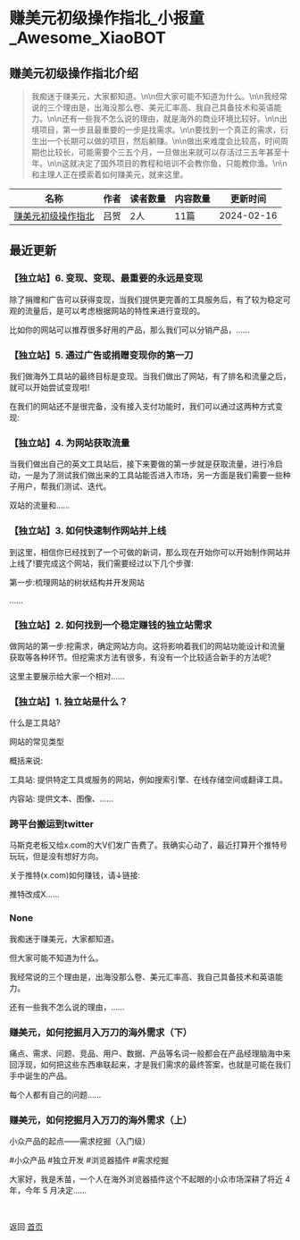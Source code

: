 # 赚美元初级操作指北_小报童_Awesome_XiaoBOT

## 赚美元初级操作指北介绍
> 我痴迷于赚美元，大家都知道。\n\n但大家可能不知道为什么。\n\n我经常说的三个理由是，出海没那么卷、美元汇率高、我自己具备技术和英语能力。\n\n还有一些我不怎么说的理由，就是海外的商业环境比较好。\n\n出境项目，第一步且最重要的一步是找需求。\n\n要找到一个真正的需求，衍生出一个长期可以做的项目，然后躺赚。\n\n做出来难度会比较高，时间周期也比较长，可能需要个三五个月，一旦做出来就可以存活过三五年甚至十年。\n\n这就决定了国外项目的教程和培训不会教你鱼，只能教你渔。\n\n和主理人正在摸索着如何赚美元，就来这里。  
  


|名称|作者|读者数量|内容数量|更新时间|
|---|---|---|---|---|
|[赚美元初级操作指北](https://xiaobot.net/p/002?refer=0b133df9-27dc-423b-8101-639049001c13)|吕贺|2人|11篇|2024-02-16|

## 最近更新
### 【独立站】6. 变现、变现、最重要的永远是变现

除了捐赠和广告可以获得变现，当我们提供更完善的工具服务后，有了较为稳定可观的流量后，是可以考虑根据网站的特性来进行变现的。

比如你的网站可以推荐很多好用的产品，那么我们可以分销产品，......

### 【独立站】5. 通过广告或捐赠变现你的第一刀

我们做海外工具站的最终目标是变现。当我们做出了网站，有了排名和流量之后，就可以开始尝试变现啦!

在我们的网站还不是很完备，没有接入支付功能时，我们可以通过这两种方式变现:

### 【独立站】4. 为网站获取流量

当我们做出自己的英文工具站后，接下来要做的第一步就是获取流量，进行冷启动，一是为了测试我们做出来的工具站能否进入市场，另一方面是我们需要一些种子用户，帮我们测试、迭代。

双站的流量和......

### 【独立站】3. 如何快速制作网站并上线

到这里，相信你已经找到了一个可做的新词，那么现在开始你可以开始制作网站并上线了!要完成这个网站，我们需要经过以下几个步骤:

第一步:梳理网站的树状结构并开发网站

......

### 【独立站】2. 如何找到一个稳定赚钱的独立站需求

做网站的第一步:挖需求，确定网站方向。这将影响着我们的网站功能设计和流量获取等各种环节。但挖需求方法有很多，有没有一个比较适合新手的方法呢?

这里主要展示给大家一个相对......

### 【独立站】1. 独立站是什么？

什么是工具站?

网站的常见类型

概括来说:

工具站: 提供特定工具或服务的网站，例如搜索引擎、在线存储空间或翻译工具。

内容站: 提供文本、图像、......

### 跨平台搬运到twitter

马斯克老板又给x.com的大V们发广告费了。我确实心动了，最近打算开个推特号玩玩，但是没有想好方向。

关于推特(x.com)如何赚钱，请↓链接:

推特改成X......

### None

我痴迷于赚美元，大家都知道。

但大家可能不知道为什么。

我经常说的三个理由是，出海没那么卷、美元汇率高、我自己具备技术和英语能力。

还有一些我不怎么说的理由，......

### 赚美元，如何挖掘月入万刀的海外需求（下）

痛点、需求、问题、竞品、用户、数据、产品等名词一般都会在产品经理脑海中来回浮现，如何把这些东西串联起来，才是我们需求的最终答案，也就是可能在我们手中诞生的产品。

每个人都有自己的问题......

### 赚美元，如何挖掘月入万刀的海外需求（上）

小众产品的起点——需求挖掘（入门级）

#小众产品 #独立开发 #浏览器插件 #需求挖掘

大家好，我是禾苗，一个人在海外浏览器插件这个不起眼的小众市场深耕了将近 4 年，今年 5 月决定......


<a href="https://github.com/Reno9527/awesome-xiaobot" style="color: white; text-decoration: none;">awesome-xiaobot</a>

返回 [首页](../README.md)
